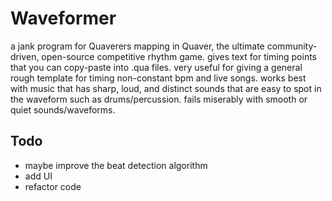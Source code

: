 # Waveformer
a jank program for Quaverers mapping in Quaver, the ultimate community-driven, open-source competitive rhythm game. gives text for timing points that you can copy-paste into .qua files. very useful for giving a general rough template for timing non-constant bpm and live songs. works best with music that has sharp, loud, and distinct sounds that are easy to spot in the waveform such as drums/percussion. fails miserably with smooth or quiet sounds/waveforms.

## Todo
- maybe improve the beat detection algorithm
- add UI
- refactor code
